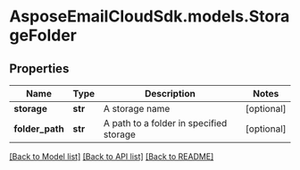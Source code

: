 # AsposeEmailCloudSdk.models.StorageFolder

## Properties
Name | Type | Description | Notes
------------ | ------------- | ------------- | -------------
**storage** | **str** | A storage name | [optional] 
**folder_path** | **str** | A path to a folder in specified storage | [optional] 

[[Back to Model list]](README.md#documentation-for-models) [[Back to API list]](README.md#documentation-for-api-endpoints) [[Back to README]](README.md)



